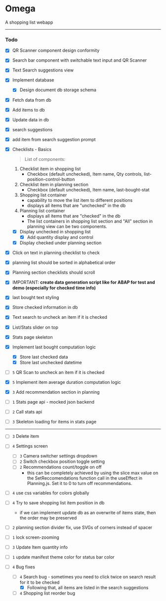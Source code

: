 # Omega

A shopping list webapp

---

### Todo

- [x] QR Scanner component design conformity
- [x] Search bar component with switchable text input and QR Scanner
- [x] Text Search suggestions view
- [x] Implement database
  - [x] Design document db storage schema
- [x] Fetch data from db
- [x] Add items to db
- [x] Update data in db
- [x] search suggestions
- [x] add item from search suggestion prompt
- [x] Checklists - Basics

  > List of components:

  1. Checklist item in shopping list
     - Checkbox (default unchecked), Item name, Qty controls, list-position-control-button
  2. Checklist item in planning section
     - Checkbox (default unchecked), Item name, last-bought-stat
  3. Shopping list container
     - capability to move the list item to different positions
     - displays all items that are "unchecked" in the db
  4. Planning list container
     - displays all items that are "checked" in the db
     - The list containers in shopping list section and "All" section in planning view can be two components.

  - [x] Display unchecked in shopping list
    - [x] Add quantity display and control
  - [x] Display checked under planning section

- [x] Click on text in planning checklist to check
- [x] planning list should be sorted in alphabetical order
- [x] Planning section checklists should scroll
- [x] IMPORTANT: **create data generation script like for ABAP for test and demo (especially for checked time info)**
- [x] last bought text styling
- [x] Store checked information in db
- [x] Text search to uncheck an item if it is checked
- [x] List/Stats slider on top
- [x] Stats page skeleton
- [x] Implement last bought computation logic
  - [x] Store last checked data
  - [x] Store last unchecked datetime
- [ ] `5` QR Scan to uncheck an item if it is checked
- [x] `5` Implement item average duration computation logic
- [x] `3` Add recommendation section in planning
- [ ] `1` Stats page api - mocked json backend
- [ ] `2` Call stats api
- [ ] `3` Skeleton loading for items in stats page

---

- [ ] `3` Delete item
- [ ] `4` Settings screen
  - [ ] `3` Camera switcher settings dropdown
  - [ ] `2` Switch checkbox position toggle setting
  - [ ] `2` Recommendations count/toggle on off
    - this can be completely achieved by using the slice max value on the SetReccomendations function call in the useEffect in Planning.js. Set it to 0 to turn off recommendations.
- [ ] `4` use css variables for colors globally
- [ ] `4` Try to save shopping list item position in db
  - if we can implement update db as an overwrite of items state, then the order may be preserved
- [ ] `2` planning section divider fix, use SVGs of corners instead of spacer
- [ ] `1` lock screen-zooming
- [ ] `3` Update Item quantity info
- [ ] `1` update manifest theme color for status bar color

- [ ] `4` Bug fixes
  - [ ] `4` Search bug - sometimes you need to click twice on search result for it to be checked
    - [x] Following that, all items are listed in the search suggestions
  - [ ] `4` Shopping list reorder bug
